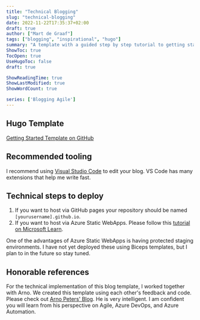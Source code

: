 ```yaml
---
title: "Technical Blogging"
slug: "technical-blogging"
date: 2022-11-22T17:35:37+02:00
draft: true
author: ["Mart de Graaf"]
tags: ["blogging", "inspirational", "hugo"]
summary: "A template with a guided step by step tutorial to getting started with Hugo."
ShowToc: true
TocOpen: true
UseHugoToc: false
draft: true

ShowReadingTime: true
ShowLastModified: true
ShowWordCount: true

series: ['Blogging Agile']
---
```


## Hugo Template

[Getting Started Template on GitHub](https://github.com/martdegraaf/blogging-template)

## Recommended tooling

I recommend using [Visual Studio Code](https://code.visualstudio.com/) to edit your blog. VS Code has many extensions that help me write fast.

## Technical steps to deploy

1. If you want to host via GitHub pages your repository should be named `[yourusername].github.io`.
1. If you want to host via Azure Static WebApps. Please follow this [tutorial on Microsoft Learn](https://learn.microsoft.com/en-us/azure/static-web-apps/publish-hugo).

One of the advantages of Azure Static WebApps is having protected staging environments. I have not yet deployed these using Biceps templates, but I plan to in the future so stay tuned.

## Honorable references

For the technical implementation of this blog template, I worked together with Arno. We created this template using each other's feedback and code. Please check out [Arno Peters' Blog](https://www.arnopeters.nl/). He is very intelligent. I am confident you will learn from his perspective on Agile, Azure DevOps, and Azure Automation.
